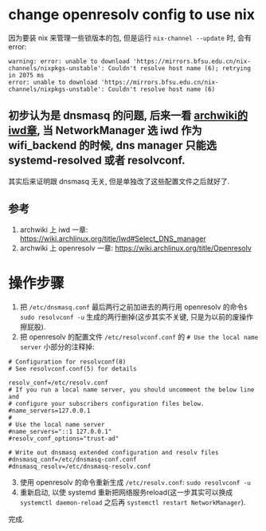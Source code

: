 # change openresolv config to use nix

因为要装 nix 来管理一些锁版本的包, 但是运行 `nix-channel --update` 时, 会有error:
```
warning: error: unable to download 'https://mirrors.bfsu.edu.cn/nix-channels/nixpkgs-unstable': Couldn't resolve host name (6); retrying in 2075 ms        
error: unable to download 'https://mirrors.bfsu.edu.cn/nix-channels/nixpkgs-unstable': Couldn't resolve host name (6)
```
初步认为是 dnsmasq 的问题, 后来一看 [archwiki的iwd章](https://wiki.archlinux.org/title/Iwd#Select_DNS_manager), 当 NetworkManager 选 iwd 作为 wifi_backend 的时候, dns manager 只能选 systemd-resolved 或者 resolvconf.
---
其实后来证明跟 dnsmasq 无关, 但是单独改了这些配置文件之后就好了.

## 参考
1. archwiki 上 iwd 一章: https://wiki.archlinux.org/title/Iwd#Select_DNS_manager
2. archwiki 上 openresolv 一章: https://wiki.archlinux.org/title/Openresolv

# 操作步骤
1. 把 `/etc/dnsmasq.conf` 最后两行之前加进去的两行用 openresolv 的命令`$ sudo resolvconf -u` 生成的两行删掉(这步其实不关键, 只是为以前的废操作擦屁股).
2. 把 openresolv 的配置文件 `/etc/resolvconf.conf` 的 `# Use the local name server` 小部分的注释掉:
```
# Configuration for resolvconf(8)
# See resolvconf.conf(5) for details

resolv_conf=/etc/resolv.conf
# If you run a local name server, you should uncomment the below line and
# configure your subscribers configuration files below.
#name_servers=127.0.0.1
#
# Use the local name server
#name_servers="::1 127.0.0.1"
#resolv_conf_options="trust-ad"

# Write out dnsmasq extended configuration and resolv files
#dnsmasq_conf=/etc/dnsmasq-conf.conf
#dnsmasq_resolv=/etc/dnsmasq-resolv.conf
```
3. 使用 openresolv 的命令重新生成 `/etc/resolv.conf`:
`sudo resolvconf -u`
4. 重新启动, 以使 systemd 重新把网络服务reload(这一步其实可以换成 `systemctl daemon-reload` 之后再
`systemctl restart NetworkManager`).

完成.